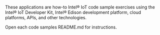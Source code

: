 These applications are how-to Intel® IoT code sample exercises using the Intel® IoT Developer Kit, Intel® Edison development platform, cloud platforms, APIs, and other technologies. 

Open each code samples README.md for instructions.
